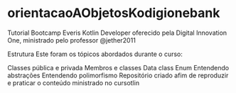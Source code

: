 # orientacaoAObjetosKodigionebank
Tutorial Bootcamp Everis Kotlin Developer oferecido pela Digital Innovation One, ministrado pelo professor @jether2011

Estrutura
Este foram os tópicos abordados durante o curso:

Classes pública e privada
Membros e classes
Data class
Enum
Entendendo abstrações
Entendendo polimorfismo
Repositório criado afim de reproduzir e praticar o conteúdo ministrado no cursotlin
